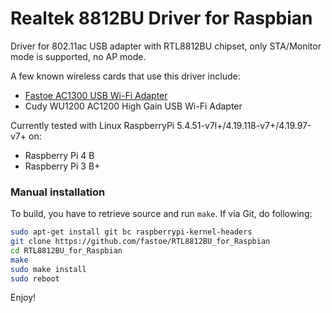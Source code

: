 # Realtek 8812BU Driver for Raspbian

Driver for 802.11ac USB adapter with RTL8812BU chipset, only STA/Monitor mode is supported, no AP mode.

A few known wireless cards that use this driver include:
* [Fastoe AC1300 USB Wi-Fi Adapter](https://www.amazon.com/Adapter-1300Mbps-Raspberry-Supports-Raspbain/dp/B081TGWCVB/ref=as_li_ss_tl?dchild=1&m=A9879GOT1YWJ2&marketplaceID=ATVPDKIKX0DER&qid=1602768172&s=merchant-items&sr=1-6&linkCode=ll1&tag=fastoe-20&linkId=fe3481ad40b60930c6b909d00c179510&language=en_US)
* Cudy WU1200 AC1200 High Gain USB Wi-Fi Adapter

Currently tested with Linux RaspberryPi 5.4.51-v7l+/4.19.118-v7+/4.19.97-v7+ on:
- Raspberry Pi 4 B
- Raspberry Pi 3 B+

### Manual installation

To build, you have to retrieve source and run `make`.
If via Git, do following:

```bash
sudo apt-get install git bc raspberrypi-kernel-headers
git clone https://github.com/fastoe/RTL8812BU_for_Raspbian
cd RTL8812BU_for_Raspbian
make
sudo make install
sudo reboot
```

Enjoy!
